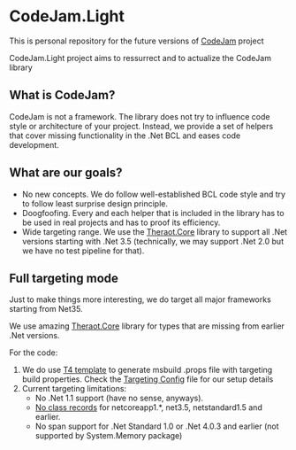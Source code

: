 # CodeJam.Light
This is personal repository for the future versions of [CodeJam](https://github.com/rsdn/CodeJam) project

CodeJam.Light project aims to ressurrect and to actualize the CodeJam library

## What is CodeJam?
CodeJam is not a framework. The library does not try to influence code style
or architecture of your project. Instead, we provide a set of helpers that
cover missing functionality in the .Net BCL and eases code development.

## What are our goals?

* No new concepts. We do follow well-established BCL code style and try
to follow least surprise design principle.
* Doogfoofing. Every and each helper that is included in the library
has to be used in real projects and has to proof its efficiency.
* Wide targeting range. We use the [Theraot.Core](https://github.com/theraot/Theraot/) library to
support all .Net versions starting with .Net 3.5
(technically, we may support .Net 2.0 but we have no test pipeline for that).

## Full targeting mode

Just to make things more interesting, we do target all major frameworks starting from Net35.

We use amazing [Theraot.Core](https://github.com/theraot/Theraot/) library for types 
that are missing from earlier .Net versions.

For the code:
1. We do use [T4 template](build/Props/CodeJam.Targeting.tt) to generate msbuild .props file with targeting build properties.
   Check the [Targeting Config](build/Props/CodeJam.Targeting.Config.ttinclude) file for our setup details
1. Current targeting limitations:
   * No .Net 1.1 support (have no sense, anyways).
   * [No class records](https://github.com/dotnet/roslyn/issues/55812) for netcoreapp1.\*, net3.5, netstandard1.5 and earlier.
   * No span support for .Net Standard 1.0 or .Net 4.0.3 and earlier (not supported by System.Memory package)
